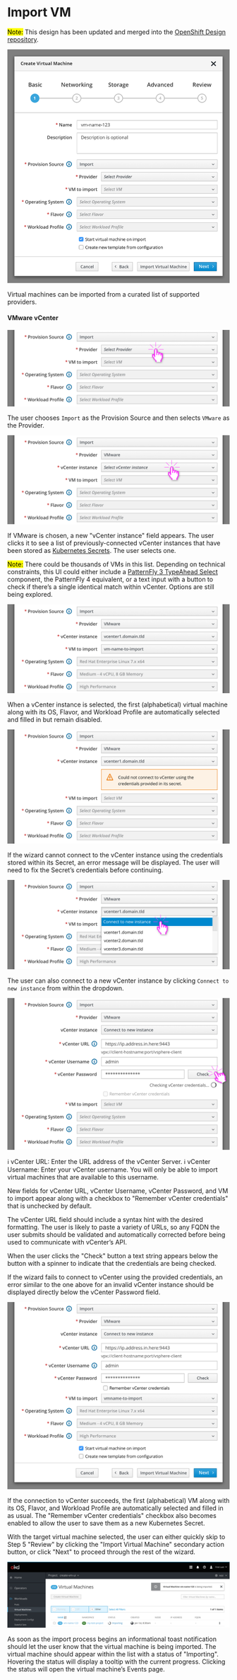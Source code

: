 # Import VM

<mark>Note:</mark> This design has been updated and merged into the [OpenShift Design repository](https://github.com/openshift/openshift-origin-design).

![Provision Source Import](img/1-4-1-0-basic-provision-import.png)

Virtual machines can be imported from a curated list of supported providers.

#### VMware vCenter

![Click Provider](img/1-4-1-1-basic-provision-import-click.png)

The user chooses `Import` as the Provision Source and then selects `VMware` as the Provider.

![Click vCenter instance](img/1-4-1-2-basic-provision-import-instance.png)

If VMware is chosen, a new "vCenter instance" field appears. The user clicks it to see a list of previously-connected vCenter instances that have been stored as [Kubernetes Secrets](https://kubernetes.io/docs/concepts/configuration/secret/). The user selects one.

<mark>Note:</mark> There could be thousands of VMs in this list. Depending on technical constraints, this UI could either include a [PatternFly 3 TypeAhead Select](https://rawgit.com/patternfly/patternfly-react/gh-pages/patternfly-3/index.html?knob-Submit%20Form%20On%20Enter=true&knob-select%20Hint%20On%20Enter=true&knob-Set%20the%20Minimum%20Length%20to%20Autocomplete=1&knob-highlight%20Only%20Result=true&knob-Allow%20Adding%20New%20Items=true&knob-Multiple%20Selection=true&knob-Size=small&knob-Leeway=2&knob-Clear%20Button=true&knob-Max%20Shown=1&selectedKind=patternfly-react%2FForms%20and%20Controls%2FTypeAhead%20Select&selectedStory=Using%20Async%20Calls&full=0&addons=1&stories=1&panelRight=0&addonPanel=storybooks%2Fstorybook-addon-knobs) component, the PatternFly 4 equivalent, or a text input with a button to check if there’s a single identical match within vCenter. Options are still being explored.

![VMware provider default](img/1-4-1-3a-basic-provision-import-chosen.png)

When a vCenter instance is selected, the first (alphabetical) virtual machine along with its OS, Flavor, and Workload Profile are automatically selected and filled in but remain disabled.

![VMware provider credential error](img/1-4-1-3b-basic-provision-import-chosen.png)

If the wizard cannot connect to the vCenter instance using the credentials stored within its Secret, an error message will be displayed. The user will need to fix the Secret’s credentials before continuing.

![Connecting to new VMware vCenter instance](img/1-4-1-4-basic-provision-import-add.png)

The user can also connect to a new vCenter instance by clicking `Connect to new instance` from within the dropdown.

![Checking new VMware vCenter credentials](img/1-4-1-5-basic-provision-import-check.png)

ℹ️ vCenter URL: Enter the URL address of the vCenter Server.
ℹ️ vCenter Username: Enter your vCenter username. You will only be able to import virtual machines that are available to this username.

New fields for vCenter URL, vCenter Username, vCenter Password, and VM to import appear along with a checkbox to "Remember vCenter credentials" that is unchecked by default.

The vCenter URL field should include a syntax hint with the desired formatting. The user is likely to paste a variety of URLs, so any FQDN the user submits should be validated and automatically corrected before being used to communicate with vCenter’s API.

When the user clicks the "Check" button a text string appears below the button with a spinner to indicate that the credentials are being checked.

If the wizard fails to connect to vCenter using the provided credentials, an error similar to the one above for an invalid vCenter instance should be displayed directly below the vCenter Password field.

![VMware vCenter credentials valid](img/1-4-1-6-basic-provision-import-filled.png)

If the connection to vCenter succeeds, the first (alphabetical) VM along with its OS, Flavor, and Workload Profile are automatically selected and filled in as usual. The "Remember vCenter credentials" checkbox also becomes enabled to allow the user to save them as a new Kubernetes Secret.

With the target virtual machine selected, the user can either quickly skip to Step 5 "Review" by clicking the "Import Virtual Machine" secondary action button, or click "Next" to proceed through the rest of the wizard.

![Import notification](img/1-4-1-7-basic-provision-import-notification.png)

As soon as the import process begins an informational toast notification should let the user know that the virtual machine is being imported. The virtual machine should appear within the list with a status of "Importing". Hovering the status will display a tooltip with the current progress. Clicking the status will open the virtual machine’s Events page.